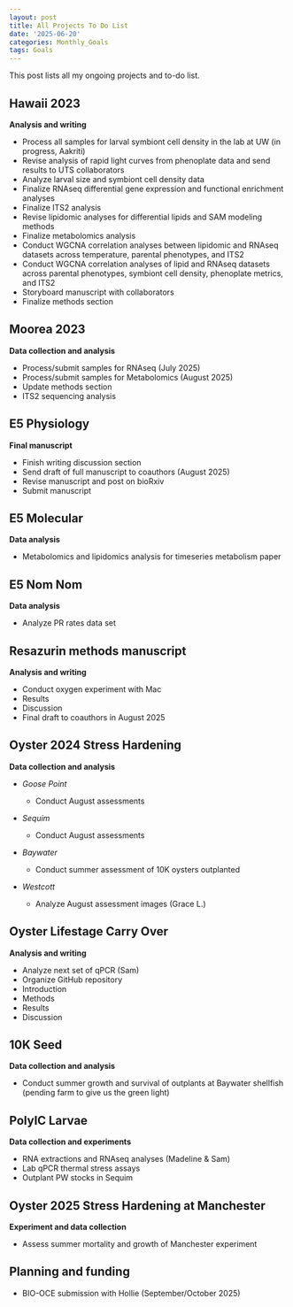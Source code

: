 ```yaml
---
layout: post
title: All Projects To Do List
date: '2025-06-20'
categories: Monthly_Goals
tags: Goals
---
```


This post lists all my ongoing projects and to-do list.  

## Hawaii 2023   
**Analysis and writing**   

- Process all samples for larval symbiont cell density in the lab at UW (in progress, Aakriti) 
- Revise analysis of rapid light curves from phenoplate data and send results to UTS collaborators 
- Analyze larval size and symbiont cell density data 
- Finalize RNAseq differential gene expression and functional enrichment analyses 
- Finalize ITS2 analysis
- Revise lipidomic analyses for differential lipids and SAM modeling methods 
- Finalize metabolomics analysis 
- Conduct WGCNA correlation analyses between lipidomic and RNAseq datasets across temperature, parental phenotypes, and ITS2 
- Conduct WGCNA correlation analyses of lipid and RNAseq datasets across parental phenotypes, symbiont cell density, phenoplate metrics, and ITS2 
- Storyboard manuscript with collaborators 
- Finalize methods section 

## Moorea 2023   
**Data collection and analysis**   

- Process/submit samples for RNAseq (July 2025)
- Process/submit samples for Metabolomics (August 2025) 
- Update methods section 
- ITS2 sequencing analysis

## E5 Physiology     
**Final manuscript**   

- Finish writing discussion section 
- Send draft of full manuscript to coauthors (August 2025) 
- Revise manuscript and post on bioRxiv 
- Submit manuscript

## E5 Molecular   
**Data analysis** 

- Metabolomics and lipidomics analysis for timeseries metabolism paper 

## E5 Nom Nom   
**Data analysis** 

- Analyze PR rates data set 

## Resazurin methods manuscript   
**Analysis and writing** 

- Conduct oxygen experiment with Mac 
- Results
- Discussion
- Final draft to coauthors in August 2025

## Oyster 2024 Stress Hardening   
**Data collection and analysis** 

- *Goose Point*
	- Conduct August assessments 
  
- *Sequim* 
	- Conduct August assessments  

- *Baywater* 
	- Conduct summer assessment of 10K oysters outplanted

- *Westcott* 
	- Analyze August assessment images (Grace L.)

## Oyster Lifestage Carry Over 
**Analysis and writing** 

- Analyze next set of qPCR (Sam)
- Organize GitHub repository 
- Introduction 
- Methods 
- Results 
- Discussion 

## 10K Seed    
**Data collection and analysis**   

- Conduct summer growth and survival of outplants at Baywater shellfish (pending farm to give us the green light) 

## PolyIC Larvae   
**Data collection and experiments**   
 
- RNA extractions and RNAseq analyses (Madeline & Sam)
- Lab qPCR thermal stress assays 
- Outplant PW stocks in Sequim 

## Oyster 2025 Stress Hardening at Manchester   
**Experiment and data collection**   

- Assess summer mortality and growth of Manchester experiment 

## Planning and funding    

- BIO-OCE submission with Hollie (September/October 2025)
